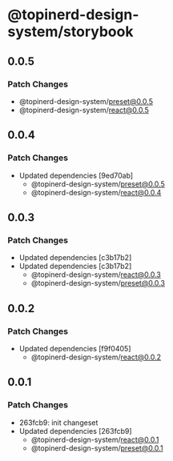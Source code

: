 # @topinerd-design-system/storybook

## 0.0.5

### Patch Changes

- @topinerd-design-system/preset@0.0.5
- @topinerd-design-system/react@0.0.5

## 0.0.4

### Patch Changes

- Updated dependencies [9ed70ab]
  - @topinerd-design-system/preset@0.0.5
  - @topinerd-design-system/react@0.0.4

## 0.0.3

### Patch Changes

- Updated dependencies [c3b17b2]
- Updated dependencies [c3b17b2]
  - @topinerd-design-system/react@0.0.3
  - @topinerd-design-system/preset@0.0.3

## 0.0.2

### Patch Changes

- Updated dependencies [f9f0405]
  - @topinerd-design-system/react@0.0.2

## 0.0.1

### Patch Changes

- 263fcb9: init changeset
- Updated dependencies [263fcb9]
  - @topinerd-design-system/react@0.0.1
  - @topinerd-design-system/preset@0.0.1
